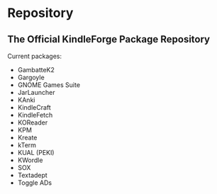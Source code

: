 # Repository

## The Official KindleForge Package Repository

Current packages:

- GambatteK2 
- Gargoyle
- GNOME Games Suite
- JarLauncher
- KAnki
- KindleCraft
- KindleFetch
- KOReader
- KPM
- Kreate
- kTerm
- KUAL (PEKI)
- KWordle
- SOX
- Textadept
- Toggle ADs

